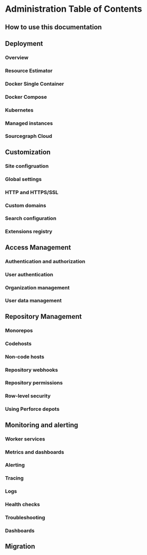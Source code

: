 # Administration Table of Contents
## How to use this documentation
## Deployment
### Overview
### Resource Estimator
### Docker Single Container
### Docker Compose
### Kubernetes
### Managed instances
### Sourcegraph Cloud
## Customization
### Site configruation
### Global settings
### HTTP and HTTPS/SSL
### Custom domains
### Search configuration
### Extensions registry
## Access Management
### Authentication and authorization
### User authentication
### Organization management
### User data management
## Repository Management
### Monorepos
### Codehosts
### Non-code hosts
### Repository webhooks
### Repository permissions
### Row-level security
### Using Perforce depots
## Monitoring and alerting
### Worker services
### Metrics and dashboards
### Alerting
### Tracing
### Logs
### Health checks
### Troubleshooting
### Dashboards
## Migration